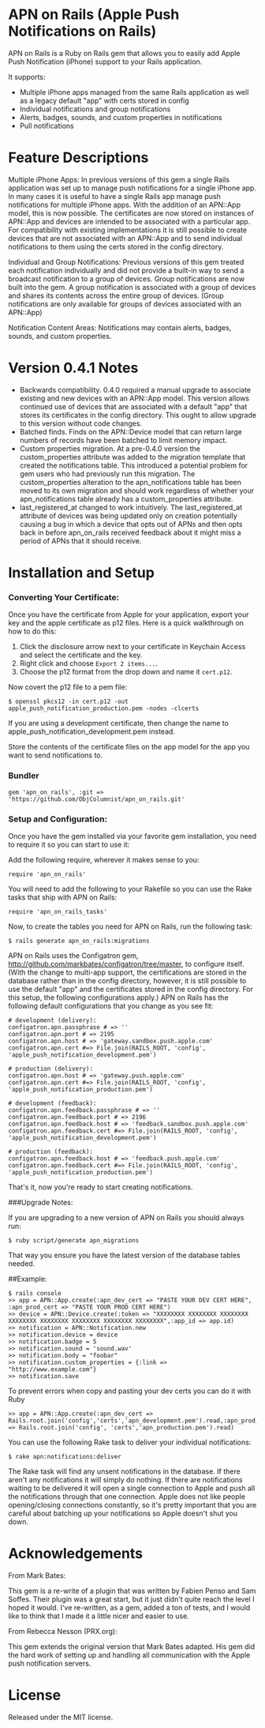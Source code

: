 # APN on Rails (Apple Push Notifications on Rails)

APN on Rails is a Ruby on Rails gem that allows you to easily add Apple Push Notification (iPhone)
support to your Rails application.  

It supports:
 
* Multiple iPhone apps managed from the same Rails application as well as a legacy default "app" with certs stored in config
* Individual notifications and group notifications
* Alerts, badges, sounds, and custom properties in notifications
* Pull notifications

# Feature Descriptions

Multiple iPhone Apps: In previous versions of this gem a single Rails application was set up to 
manage push notifications for a single iPhone app.  In many cases it is useful to have a single Rails
app manage push notifications for multiple iPhone apps.  With the addition of an APN::App model, this 
is now possible.  The certificates are now stored on instances of APN::App and devices are intended to be associated
with a particular app.  For compatibility with existing implementations it is still possible to create devices that 
are not associated with an APN::App and to send individual notifications to them using the certs stored in the 
config directory.  

Individual and Group Notifications: Previous versions of this gem treated each notification individually
and did not provide a built-in way to send a broadcast notification to a group of devices.  Group notifications
are now built into the gem.  A group notification is associated with a group of devices and shares its 
contents across the entire group of devices.  (Group notifications are only available for groups of devices associated 
with an APN::App)

Notification Content Areas: Notifications may contain alerts, badges, sounds, and custom properties.

# Version 0.4.1 Notes

* Backwards compatibility.  0.4.0 required a manual upgrade to associate existing and new devices with an APN::App model.  This version allows continued use of devices that are associated with a default "app" that stores its certificates in the config directory.  This ought to allow upgrade to this version without code changes.  
* Batched finds.  Finds on the APN::Device model that can return large numbers of records have been batched to limit memory impact. 
* Custom properties migration.  At a pre-0.4.0 version the custom_properties attribute was added to the migration template that created the notifications table.  This introduced a potential problem for gem users who had previously run this migration.  The custom_properties alteration to the apn_notifications table has been moved to its own migration and should work regardless of whether your apn_notifications table already has a custom_properties attribute. 
* last_registered_at changed to work intuitively.  The last_registered_at attribute of devices was being updated only on creation potentially causing a bug in which a device that opts out of APNs and then opts back in before apn_on_rails received feedback about it might miss a period of APNs that it should receive.  

# Installation and Setup

### Converting Your Certificate:

Once you have the certificate from Apple for your application, export your key
and the apple certificate as p12 files. Here is a quick walkthrough on how to do this:

1. Click the disclosure arrow next to your certificate in Keychain Access and select the certificate and the key. 
2. Right click and choose `Export 2 items...`. 
3. Choose the p12 format from the drop down and name it `cert.p12`. 

Now covert the p12 file to a pem file:

	$ openssl pkcs12 -in cert.p12 -out apple_push_notification_production.pem -nodes -clcerts

If you are using a development certificate, then change the name to apple_push_notification_development.pem instead.

Store the contents of the certificate files on the app model for the app you want to send notifications to.

### Bundler

	gem 'apn_on_rails', :git => 'https://github.com/ObjColumnist/apn_on_rails.git'

### Setup and Configuration:

Once you have the gem installed via your favorite gem installation, you need to require it so you can start to use it:

Add the following require, wherever it makes sense to you:

 	require 'apn_on_rails'

You will need to add the following to your Rakefile so you can use the Rake tasks that ship with APN on Rails:

	require 'apn_on_rails_tasks'

Now, to create the tables you need for APN on Rails, run the following task:

	$ rails generate apn_on_rails:migrations

APN on Rails uses the Configatron gem, http://github.com/markbates/configatron/tree/master, 
to configure itself. (With the change to multi-app support, the certifications are stored in the 
database rather than in the config directory, however, it is still possible to use the default "app" and the certificates
stored in the config directory.  For this setup, the following configurations apply.) 
APN on Rails has the following default configurations that you change as you see fit:

	# development (delivery):
	configatron.apn.passphrase # => ''
	configatron.apn.port # => 2195
	configatron.apn.host # => 'gateway.sandbox.push.apple.com'
	configatron.apn.cert #=> File.join(RAILS_ROOT, 'config', 'apple_push_notification_development.pem')

	# production (delivery):
	configatron.apn.host # => 'gateway.push.apple.com'
	configatron.apn.cert #=> File.join(RAILS_ROOT, 'config', 'apple_push_notification_production.pem')

	# development (feedback):
	configatron.apn.feedback.passphrase # => ''
	configatron.apn.feedback.port # => 2196
	configatron.apn.feedback.host # => 'feedback.sandbox.push.apple.com'
	configatron.apn.feedback.cert #=> File.join(RAILS_ROOT, 'config', 'apple_push_notification_development.pem')

	# production (feedback):
	configatron.apn.feedback.host # => 'feedback.push.apple.com'
	configatron.apn.feedback.cert #=> File.join(RAILS_ROOT, 'config', 'apple_push_notification_production.pem')

That's it, now you're ready to start creating notifications.

###Upgrade Notes:

If you are upgrading to a new version of APN on Rails you should always run:

	$ ruby script/generate apn_migrations

That way you ensure you have the latest version of the database tables needed.

##Example:

	$ rails console
	>> app = APN::App.create(:apn_dev_cert => "PASTE YOUR DEV CERT HERE", :apn_prod_cert => "PASTE YOUR PROD CERT HERE")
	>> device = APN::Device.create(:token => "XXXXXXXX XXXXXXXX XXXXXXXX XXXXXXXX XXXXXXXX XXXXXXXX XXXXXXXX XXXXXXXX",:app_id => app.id)
	>> notification = APN::Notification.new
	>> notification.device = device
	>> notification.badge = 5
	>> notification.sound = 'sound.wav'
	>> notification.body = "foobar"
	>> notification.custom_properties = {:link => "http://www.example.com"}
	>> notification.save
  
To prevent errors when copy and pasting your dev certs you can do it with Ruby

	>> app = APN::App.create(:apn_dev_cert => Rails.root.join('config','certs','apn_development.pem').read,:apn_prod_cert => Rails.root.join('config', 'certs','apn_production.pem').read)  

You can use the following Rake task to deliver your individual notifications:

	$ rake apn:notifications:deliver

The Rake task will find any unsent notifications in the database. If there aren't any notifications
it will simply do nothing. If there are notifications waiting to be delivered it will open a single connection
to Apple and push all the notifications through that one connection. Apple does not like people opening/closing
connections constantly, so it's pretty important that you are careful about batching up your notifications so
Apple doesn't shut you down.


# Acknowledgements

From Mark Bates: 

This gem is a re-write of a plugin that was written by Fabien Penso and Sam Soffes.
Their plugin was a great start, but it just didn't quite reach the level I hoped it would.
I've re-written, as a gem, added a ton of tests, and I would like to think that I made it
a little nicer and easier to use.

From Rebecca Nesson (PRX.org): 

This gem extends the original version that Mark Bates adapted.  His gem did the hard
work of setting up and handling all communication with the Apple push notification servers.

# License

Released under the MIT license.
